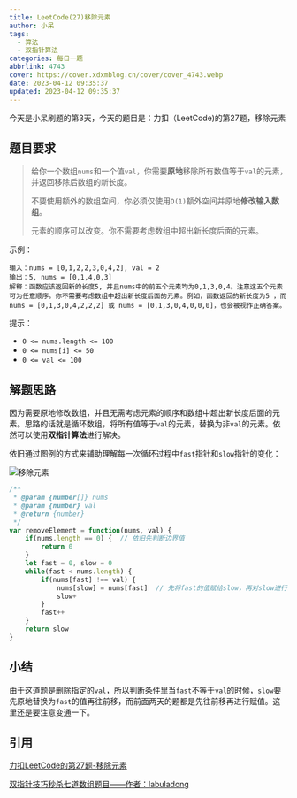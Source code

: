 ```yaml
---
title: LeetCode(27)移除元素
author: 小呆
tags:
  - 算法
  - 双指针算法
categories: 每日一题
abbrlink: 4743
cover: https://cover.xdxmblog.cn/cover/cover_4743.webp
date: 2023-04-12 09:35:37
updated: 2023-04-12 09:35:37
---
```


今天是小呆刷题的第3天，今天的题目是：力扣（LeetCode)的第27题，移除元素

## 题目要求

> 给你一个数组`nums`和一个值`val`，你需要**原地**移除所有数值等于`val`的元素，并返回移除后数组的新长度。
>
> 不要使用额外的数组空间，你必须仅使用`O(1)`额外空间并原地**修改输入数组**。
>
> 元素的顺序可以改变。你不需要考虑数组中超出新长度后面的元素。
>

<!--more-->

示例：

```
输入：nums = [0,1,2,2,3,0,4,2], val = 2
输出：5, nums = [0,1,4,0,3]
解释：函数应该返回新的长度5, 并且nums中的前五个元素均为0,1,3,0,4。注意这五个元素可为任意顺序。你不需要考虑数组中超出新长度后面的元素。例如，函数返回的新长度为5 ，而 nums = [0,1,3,0,4,2,2,2] 或 nums = [0,1,3,0,4,0,0,0]，也会被视作正确答案。
```

提示：

- `0 <= nums.length <= 100`
- `0 <= nums[i] <= 50`
- `0 <= val <= 100`

## 解题思路

因为需要原地修改数组，并且无需考虑元素的顺序和数组中超出新长度后面的元素。思路的话就是循环数组，将所有值等于`val`的元素，替换为非`val`的元素。依然可以使用**双指针算法**进行解决。

依旧通过图例的方式来辅助理解每一次循环过程中`fast`指针和`slow`指针的变化：

![移除元素](//img.xdxmblog.cn/images/image-202304120001.gif)

```javascript
/**
 * @param {number[]} nums
 * @param {number} val
 * @return {number}
 */
var removeElement = function(nums, val) {
    if(nums.length == 0) {  // 依旧先判断边界值
        return 0
    }
    let fast = 0, slow = 0
    while(fast < nums.length) {
        if(nums[fast] !== val) {
            nums[slow] = nums[fast]  // 先将fast的值赋给slow，再对slow进行移位
            slow+
        }
        fast++
    }
    return slow
}
```

## 小结

由于这道题是删除指定的`val`，所以判断条件里当`fast`不等于`val`的时候，`slow`要先原地替换为`fast`的值再往前移，而前面两天的题都是先往前移再进行赋值。这里还是要注意变通一下。

## 引用

[力扣LeetCode的第27题-移除元素](https://leetcode.cn/problems/remove-element)

[双指针技巧秒杀七道数组题目——作者：labuladong](https://labuladong.gitee.io/algo/di-yi-zhan-da78c/shou-ba-sh-48c1d/shuang-zhi-fa4bd/)
